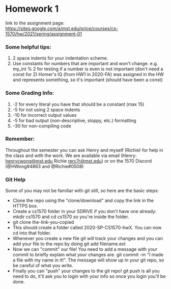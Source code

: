 # Homework 1

link to the assignment page:
https://sites.google.com/a/mst.edu/price/courses/cs-1570/hw/2021/spring/assignment-01

### Some helpful tips:
1) 2 space indents for your indentation scheme.
2) Use constants for numbers that are important and won't change.
   e.g. my_int % 2 for testing if a number is even is not important (don't need a const for 2)
        Homer's IQ (from HW1 in 2020-FA) was assigned in the HW and represents something, so it's important (should have been a const)

### Some Grading Info:
1) -2 for every literal you have that should be a constant (max 15)
2) -5 for not using 2 space indents
3) -10 for incorrect output values
4) -5 for bad output (non-descriptive, sloppy, etc.) formatting
5) -30 for non-compiling code

### Remember:
Throughout the semester you can ask Henry and myself (Richie) for help in the class and with the work. We are available via email (Henry: henrycwong@mst.edu Richie rerc7r@mst.edu) or on the 1570 Discord (@HWong#4863 and @Richie#0508)

### Git Help

Some of you may not be familiar with git still, so here are the basic steps:

* Clone the repo using the "clone/download" and copy the link in the HTTPS box.
* Create a cs1570 folder in your SDRIVE if you don't have one already: mkdir cs1570 and cd cs1570 so you're inside the folder.
* git clone the-link-you-copied
* This should create a folder called 2020-SP-CS1570-hwX. You can now cd into that folder.
* Whenever you create a new file git will track your changes and you can add your file to the repo by doing git add filename.ext
* Now we can "commit" our file! You need to add a message with your commit to briefly explain what your changes are. git commit -m "I made a file with my name in it!". The message will show up in your git repo, so be careful of what you write.
* Finally you can "push" your changes to the git repo! git push  is all you need to do, it'll ask you to login with your info so once you login you'll be done.



